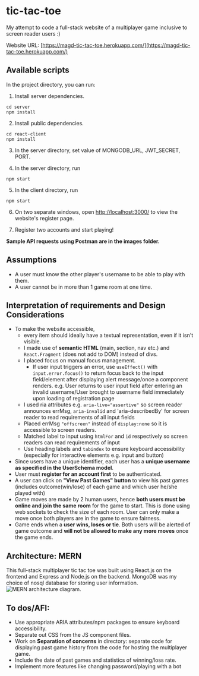 # tic-tac-toe
My attempt to code a full-stack website of a multiplayer game inclusive to screen reader users :)

Website URL: [https://magd-tic-tac-toe.herokuapp.com/](https://magd-tic-tac-toe.herokuapp.com/)

## Available scripts
In the project directory, you can run:
1. Install server dependencies.
```
cd server
npm install 
```

2. Install public dependencies.
```
cd react-client
npm install
```

3. In the server directory, set value of MONGODB_URL, JWT_SECRET, PORT.

4. In the server directory, run 
```
npm start
```

5. In the client directory, run
```
npm start
```

6. On two separate windows, open [http://localhost:3000/](http://localhost:3000/) to view the website's register page. 

7. Register two accounts and start playing!

**Sample API requests using Postman are in the images folder.**


## Assumptions
- A user must know the other player's username to be able to play with them.
- A user cannot be in more than 1 game room at one time.

## Interpretation of requirements and Design Considerations
- To make the website accessible,
     - every item should ideally have a textual representation, even if it isn't visible. 
     - I made use of **semantic HTML** (main, section, nav etc.) and `React.Fragment` (does not add to DOM) instead of divs.
     - I placed focus on manual focus management.
        - If user input triggers an error, use `useEffect()` with `input.error.focus()` to return focus back to the input field/element after displaying alert message/once a component renders. e.g. User returns to user input field after entering an invalid username/User brought to username field immediately upon loading of registration page
     - I used ria attributes e.g. `aria-live="assertive"` so screen reader announces errMsg, `aria-invalid` and 'aria-describedBy' for screen reader to read requirements of all input fields 
     - Placed errMsg `"offscreen"` instead of `display:none` so it is accessible to screen readers.
     - Matched label to input using `htmlFor` and `id` respectively so screen readers can read requirements of input 
     - Use heading labels and `tabindex` to ensure keyboard accessibility (especially for interactive elements e.g. input and button)
- Since users have a unique identifier, each user has a **unique username as specified in the UserSchema model**. 
- User must **register for an account first** to be authenticated.
- A user can click on **"View Past Games" button** to view his past games (includes outcome(win/lose) of each game and which user he/she played with)
- Game moves are made by 2 human users, hence **both users must be online and join the same room** for the game to start. This is done using web sockets to check the size of each room. User can only make a move once both players are in the game to ensure fairness.
- Game ends when a **user wins, loses or tie**. Both users will be alerted of game outcome and **will not be allowed to make any more moves** once the game ends.

## Architecture: MERN
This full-stack multiplayer tic tac toe was built using React.js on the frontend and Express and Node.js on the backend. MongoDB was my choice of nosql database for storing user information.
![MERN architecture diagram](https://webimages.mongodb.com/_com_assets/cms/mern-stack-b9q1kbudz0.png?auto=format%2Ccompress "MERN architecture diagram").

## To dos/AFI:
- Use appropriate ARIA attributes/npm packages to ensure keyboard accessibility.
- Separate out CSS from the JS component files. 
- Work on **Separation of concerns** in directory: separate code for displaying past game history from the code for hosting the multiplayer game.
- Include the date of past games and statistics of winning/loss rate.
- Implement more features like changing password/playing with a bot


